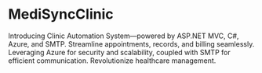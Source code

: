 # MediSyncClinic
Introducing Clinic Automation System—powered by ASP.NET MVC, C#, Azure, and SMTP. Streamline appointments, records, and billing seamlessly. Leveraging Azure for security and scalability, coupled with SMTP for efficient communication. Revolutionize healthcare management.

